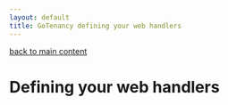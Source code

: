 ```yaml
---
layout: default
title: GoTenancy defining your web handlers
---
```


[back to main content](index.md)

# Defining your web handlers

